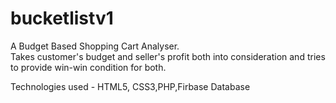 # bucketlistv1
A Budget Based Shopping Cart Analyser.  
Takes customer's budget and seller's profit both into consideration and tries to provide win-win condition for both.  
  
Technologies used - HTML5, CSS3,PHP,Firbase Database
